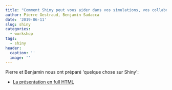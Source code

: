 ```yaml
---
title: "Comment Shiny peut vous aider dans vos simulations, vos collaborations et vos cours"
author: Pierre Gestraud, Benjamin Sadacca
date: '2019-06-11'
slug: shiny
categories:
  - workshop
tags: 
  - shiny
header:
  caption: ''
  image: ''
---
```


Pierre et Benjamin nous ont préparé 'quelque chose sur Shiny': 

- [La présentation en full HTML](../../post/shiny/index.html)

